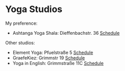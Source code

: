 # Yoga Studios

My preference:

* Ashtanga Yoga Shala: Dieffenbachstr. 36 [Schedule](https://ashtangashala-berlin.de/en/schedule-ashtanga-mornging-mysore-practice-in-berlin-kreuzberg/)

Other studios:

* Element Yoga: Pfuelstraße 5 [Schedule](https://elementyoga.de/stundenplan/?w=/list-view)
* GraefeKiez: Grimmstr 19 [Schedule](http://www.graefekiezyoga.de/)
* Yoga in English: Grimmstraße 11C [Schedule](https://widget.fitogram.pro/yoga-in-english/?w=/list-view)
